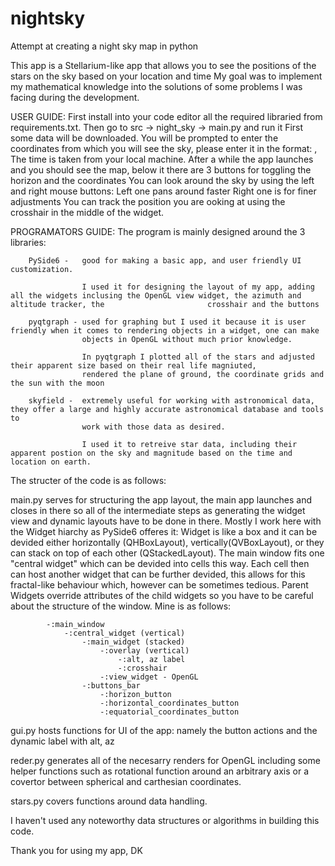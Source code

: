 # nightsky
Attempt at creating a night sky map in python 

This app is a Stellarium-like app that allows you to see the positions of the stars on the sky based on your location and time
My goal was to implement my mathematical knowledge into the solutions of some problems I was facing during the development.

USER GUIDE:
    First install into your code editor all the required libraried from requirements.txt.
    Then go to src -> night_sky -> main.py and run it
    First some data will be downloaded.
    You will be prompted to enter the coordinates from which you will see the sky, please enter it in the format: <latitude>,<longitude>
    The time is taken from your local machine. 
    After a while the app launches and you should see the map, below it there are 3 buttons for toggling the horizon and the coordinates
    You can look around the sky by using the left and right mouse buttons:
        Left one pans around faster 
        Right one is for finer adjustments
    You can track the position you are ooking at using the crosshair in the middle of the widget.

PROGRAMATORS GUIDE:
    The program is mainly designed around the 3 libraries:
    
        PySide6 -   good for making a basic app, and user friendly UI customization.

                    I used it for designing the layout of my app, adding all the widgets inclusing the OpenGL view widget, the azimuth and altitude tracker, the                       crosshair and the buttons

        pyqtgraph - used for graphing but I used it because it is user friendly when it comes to rendering objects in a widget, one can make
                    objects in OpenGL without much prior knowledge.

                    In pyqtgraph I plotted all of the stars and adjusted their apparent size based on their real life magniuted,
                    rendered the plane of ground, the coordinate grids and the sun with the moon

        skyfield -  extremely useful for working with astronomical data, they offer a large and highly accurate astronomical database and tools to
                    work with those data as desired.

                    I used it to retreive star data, including their apparent postion on the sky and magnitude based on the time and location on earth.

The structer of the code is as follows:

main.py serves for structuring the app layout, the main app launches and closes in there so all of the intermediate steps as generating the widget view and dynamic layouts have to be done in there. Mostly I work here with the Widget hiarchy as PySide6 offeres it:
Widget is like a box and it can be devided either horizontally (QHBoxLayout), vertically(QVBoxLayout), or they can stack on top of each other (QStackedLayout).
The main window fits one "central widget" which can be devided into cells this way. Each cell then can host another widget that can be further devided, this allows for this fractal-like behaviour which, however can be sometimes tedious.
Parent Widgets override attributes of the child widgets so you have to be careful about the structure of the window.
Mine is as follows:

            -:main_window
                -:central_widget (vertical)
                    -:main_widget (stacked)
                        -:overlay (vertical)
                            -:alt, az label
                            -:crosshair
                        -:view_widget - OpenGL
                    -:buttons_bar
                        -:horizon_button
                        -:horizontal_coordinates_button
                        -:equatorial_coordinates_button

gui.py hosts functions for UI of the app: namely the button actions and the dynamic label with alt, az

reder.py generates all of the necesarry renders for OpenGL including some helper functions such as rotational function around an arbitrary axis or a covertor between spherical and carthesian coordinates.

stars.py covers functions around data handling.

I haven't used any noteworthy data structures or algorithms in building this code.



Thank you for using my app, DK



    
